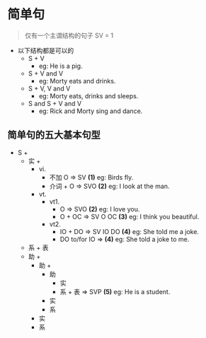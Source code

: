 # 简单句

> 仅有一个主谓结构的句子 SV = 1

- 以下结构都是可以的
    - S + V
      - eg: He is a pig.
    - S + V and V
      - eg: Morty eats and drinks.
    - S + V, V and V
      - eg: Morty eats, drinks and sleeps.
    - S and S + V and V
      - eg: Rick and Morty sing and dance.

## 简单句的五大基本句型

- S +
  - 实 +
    - vi.
      - 不加 O => SV **(1)** eg: Birds fly.
      - 介词 + O =>  SVO **(2)** eg: I look at the man.
    - vt.
      - vt1.
        - O => SVO **(2)** eg: I love you.
        - O + OC => SV O OC **(3)** eg: I think you beautiful.
      - vt2.
        - IO + DO => SV IO DO **(4)** eg: She told me a joke.
        - DO to/for IO => **(4)** eg: She told a joke to me.
  - 系 + 表
  - 助 +
    - 助 +
      - 助
        - 实
        - 系 + 表 => SVP **(5)** eg: He is a student.
      - 实
      - 系
    - 实
    - 系
